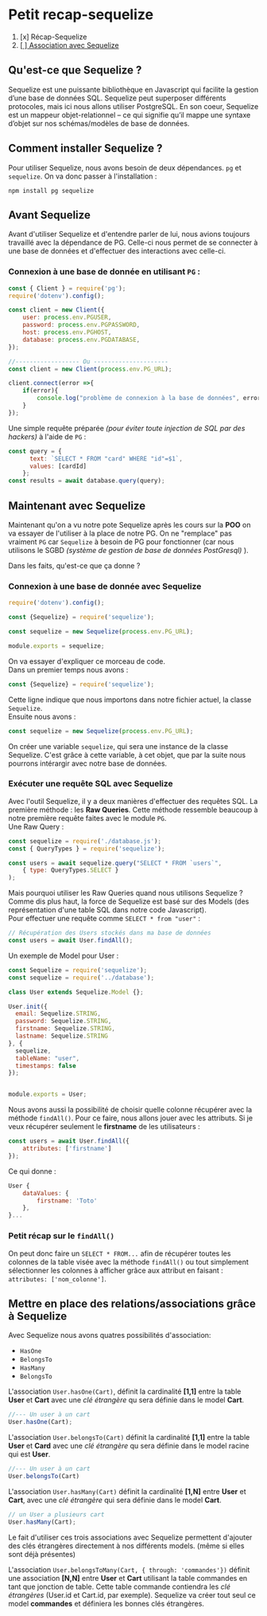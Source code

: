 # Petit recap-sequelize
1. [x] Récap-Sequelize
2. [[ ] Association avec Sequelize](./association.md)
## Qu'est-ce que Sequelize ?
Sequelize est une puissante bibliothèque en Javascript qui facilite la gestion d’une base de données SQL. Sequelize peut superposer différents protocoles, mais ici nous allons utiliser PostgreSQL. En son coeur, Sequelize est un mappeur objet-relationnel – ce qui signifie qu’il mappe une syntaxe d’objet sur nos schémas/modèles de base de données.   
   
## Comment installer Sequelize ?
Pour utiliser Sequelize, nous avons besoin de deux dépendances. `pg` et `sequelize`. On va donc passer à l'installation :   
```shell
npm install pg sequelize
```
## Avant Sequelize
Avant d'utiliser Sequelize et d'entendre parler de lui, nous avions toujours travaillé avec la dépendance de PG. Celle-ci nous permet de se connecter à une base de données et d'effectuer des interactions avec celle-ci.  
   
### Connexion à une base de donnée en utilisant `PG` :
```js
const { Client } = require('pg');
require('dotenv').config();

const client = new Client({
    user: process.env.PGUSER,
    password: process.env.PGPASSWORD,
    host: process.env.PGHOST,
    database: process.env.PGDATABASE,
});

//------------------ Ou ---------------------
const client = new Client(process.env.PG_URL);

client.connect(error =>{
    if(error){
        console.log("problème de connexion à la base de données", error);
    }
});
```
Une simple requête préparée *(pour éviter toute injection de SQL par des hackers)* à l'aide de `PG` :
```js
const query = {
      text: `SELECT * FROM "card" WHERE "id"=$1`,
      values: [cardId]
    };
const results = await database.query(query);
```

## Maintenant avec Sequelize
Maintenant qu'on a vu notre pote Sequelize après les cours sur la **POO** on va essayer de l'utiliser à la place de notre PG. On ne "remplace" pas vraiment `PG` car `Sequelize` à besoin de PG pour fonctionner (car nous utilisons le SGBD *(système de gestion de base de données PostGresql)* ).
      
Dans les faits, qu'est-ce que ça donne ?   

### Connexion à une base de donnée avec Sequelize
```js
require('dotenv').config();

const {Sequelize} = require('sequelize');

const sequelize = new Sequelize(process.env.PG_URL);

module.exports = sequelize;
```
On va essayer d'expliquer ce morceau de code.   
Dans un premier temps nous avons :
```js
const {Sequelize} = require('sequelize');
```
Cette ligne indique que nous importons dans notre fichier actuel, la classe `Sequelize`.   
Ensuite nous avons : 
```js
const sequelize = new Sequelize(process.env.PG_URL);
```
On créer une variable `sequelize`, qui sera une instance de la classe Sequelize. C'est grâce à cette variable, à cet objet, que par la suite nous pourrons intérargir avec notre base de données.   
### Exécuter une requête SQL avec Sequelize
Avec l'outil Sequelize, il y a deux manières d'effectuer des requêtes SQL. La première méthode : les **Raw Queries**.
Cette méthode ressemble beaucoup à notre première requête faites avec le module `PG`.  
Une Raw Query :
```js
const sequelize = require('./database.js');
const { QueryTypes } = require('sequelize');

const users = await sequelize.query("SELECT * FROM `users`", 
    { type: QueryTypes.SELECT }
);
```
Mais pourquoi utiliser les Raw Queries quand nous utilisons Sequelize ?  
Comme dis plus haut, la force de Sequelize est basé sur des Models (des représentation d'une table SQL dans notre code Javascript).  
Pour effectuer une requête comme `SELECT * from "user"` :
```js
// Récupération des Users stockés dans ma base de données
const users = await User.findAll();
```
Un exemple de Model pour User :
```js
const Sequelize = require('sequelize');
const sequelize = require('../database');

class User extends Sequelize.Model {};

User.init({
  email: Sequelize.STRING,
  password: Sequelize.STRING,
  firstname: Sequelize.STRING,
  lastname: Sequelize.STRING
}, {
  sequelize,
  tableName: "user",
  timestamps: false
});


module.exports = User;
```
Nous avons aussi la possibilité de choisir quelle colonne récupérer avec la méthode `findAll()`. Pour ce faire, nous allons jouer avec les attributs. Si je veux récupérer seulement le **firstname** de les utilisateurs :

```js
const users = await User.findAll({
    attributes: ['firstname']
});
```
Ce qui donne :
```js
User {
    dataValues: {
        firstname: 'Toto'
    },
}...
```
### Petit récap sur le `findAll()`
On peut donc faire un `SELECT * FROM...` afin de récupérer toutes les colonnes de la table visée avec la méthode `findAll()` ou tout simplement sélectionner les colonnes à afficher grâce aux attribut en faisant : `attributes: ['nom_colonne']`.

## Mettre en place des relations/associations grâce à Sequelize

Avec Sequelize nous avons quatres possibilités d'association:
- `HasOne`
- `BelongsTo`
- `HasMany`
- `BelongsTo`
   
L'association `User.hasOne(Cart)`, définit la cardinalité **[1,1]** entre la table **User** et **Cart** avec une *clé étrangère* qu sera définie dans le model **Cart**. 

```js
//--- Un user à un cart
User.hasOne(Cart);
```

L'association `User.belongsTo(Cart)` définit la cardinalité **[1,1]** entre la table **User** et **Card** avec une *clé étrangère* qu sera définie dans le model racine qui est **User**.

```js
//--- Un user à un cart
User.belongsTo(Cart)
```

L'association `User.hasMany(Cart)` définit la cardinalité **[1,N]** entre **User** et **Cart**, avec une *clé étrangère* qui sera définie dans le model **Cart**. 

```js
// un User a plusieurs cart
User.hasMany(Cart);
```
Le fait d'utiliser ces trois associations avec Sequelize permettent d'ajouter des clés étrangères directement à nos différents models. (même si elles sont déjà présentes)

L'association `User.belongsToMany(Cart, { through: 'commandes'})` définit une association **[N,N]** entre **User** et **Cart** utilisant la table commandes en tant que jonction de table. Cette table commande contiendra les *clé étrangères* (User.id et Cart.id, par exemple). Sequelize va créer tout seul ce model **commandes** et définiera les bonnes clés étrangères.
